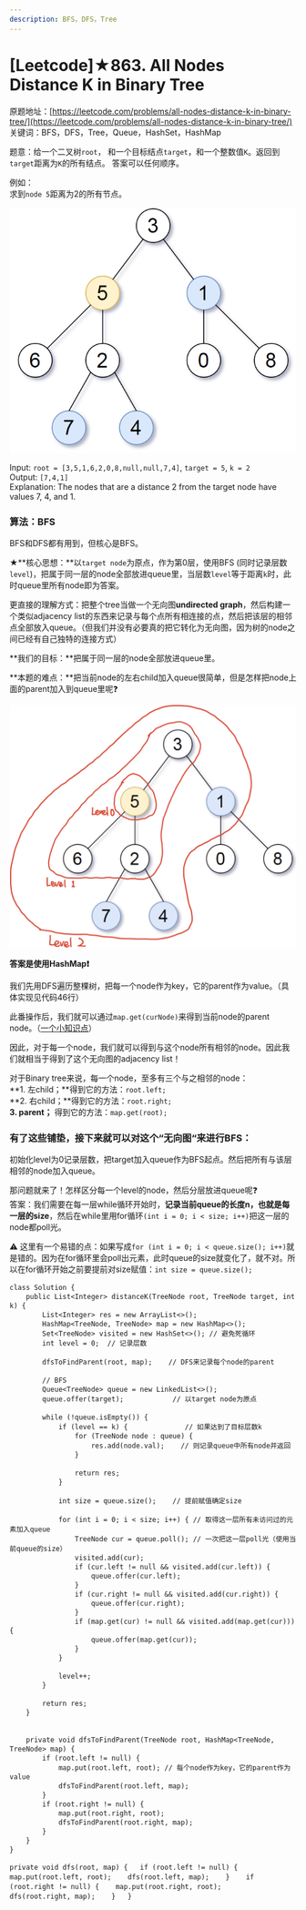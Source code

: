 ```yaml
---
description: BFS，DFS，Tree
---
```


# \[Leetcode\]★863. All Nodes Distance K in Binary Tree

原题地址：[https://leetcode.com/problems/all-nodes-distance-k-in-binary-tree/](https://leetcode.com/problems/all-nodes-distance-k-in-binary-tree/) 关键词：BFS，DFS，Tree，Queue，HashSet，HashMap

题意：给一个二叉树`root`， 和一个目标结点`target`，和一个整数值`K`。返回到`target`距离为`K`的所有结点。 答案可以任何顺序。

例如：  
求到`node 5`距离为2的所有节点。

![](../.gitbook/assets/sketch0.png)

Input: `root = [3,5,1,6,2,0,8,null,null,7,4]`, `target = 5`, `k = 2`  
Output: `[7,4,1]`  
Explanation: The nodes that are a distance 2 from the target node have values 7, 4, and 1.



### 算法：BFS

BFS和DFS都有用到，但核心是BFS。

★**核心思想：**以`target node`为原点，作为第0层，使用BFS \(同时记录层数`level`\)，把属于同一层的node全部放进queue里，当层数`level`等于距离`k`时，此时queue里所有node即为答案。

更直接的理解方式：把整个tree当做一个无向图**undirected graph**，然后构建一个类似adjacency list的东西来记录与每个点所有相连接的点，然后把该层的相邻点全部放入queue。（但我们并没有必要真的把它转化为无向图，因为树的node之间已经有自己独特的连接方式）



**我们的目标：**把属于同一层的node全部放进queue里。

**本题的难点：**把当前node的左右child加入queue很简单，但是怎样把node上面的parent加入到queue里呢❓

![](../.gitbook/assets/img_6442.jpg)

**答案是使用HashMap❗️**

我们先用DFS遍历整棵树，把每一个node作为key，它的parent作为value。（具体实现见代码46行）

 此番操作后，我们就可以通过`map.get(curNode)`来得到当前node的parent node。（[一个小知识点](https://bhnigw.gitbook.io/-1/shu-ju-jie-gou-map#ru-guo-ba-treenode-jia-ru-hashmap)）

因此，对于每一个node，我们就可以得到与这个node所有相邻的node。因此我们就相当于得到了这个无向图的adjacency list！

  
对于Binary tree来说，每一个node，至多有三个与之相邻的node：  
    **1. 左child；**得到它的方法：`root.left;`  
    **2. 右child；**得到它的方法：`root.right;`  
    **3. parent；** 得到它的方法：`map.get(root);`

###  有了这些铺垫，接下来就可以对这个“无向图“来进行BFS：

初始化level为0记录层数，把target加入queue作为BFS起点。然后把所有与该层相邻的node加入queue。

那问题就来了！怎样区分每一个level的node，然后分层放进queue呢❓  
答案：我们需要在每一层while循环开始时，**记录当前queue的长度n，也就是每一层的size**，然后在while里用for循环`(int i = 0; i < size; i++)`把这一层的node都poll光。

⚠️  这里有一个易错的点：如果写成`for (int i = 0; i < queue.size(); i++)`就是错的。因为在for循环里会poll出元素，此时queue的size就变化了，就不对。所以在for循环开始之前要提前对size赋值：`int size = queue.size();`



```text
class Solution {
    public List<Integer> distanceK(TreeNode root, TreeNode target, int k) {
        List<Integer> res = new ArrayList<>();
        HashMap<TreeNode, TreeNode> map = new HashMap<>();
        Set<TreeNode> visited = new HashSet<>(); // 避免死循环
        int level = 0;  // 记录层数
               
        dfsToFindParent(root, map);    // DFS来记录每个node的parent
        
        // BFS
        Queue<TreeNode> queue = new LinkedList<>();
        queue.offer(target);            // 以target node为原点
        
        while (!queue.isEmpty()) {
            if (level == k) {              // 如果达到了目标层数k
                for (TreeNode node : queue) { 
                    res.add(node.val);    // 则记录queue中所有node并返回
                }
                
                return res;
            }
            
            int size = queue.size();    // 提前赋值确定size
            
            for (int i = 0; i < size; i++) { // 取得这一层所有未访问过的元素加入queue
                TreeNode cur = queue.poll(); // 一次把这一层poll光（使用当前queue的size）
                visited.add(cur);
                if (cur.left != null && visited.add(cur.left)) {
                    queue.offer(cur.left); 
                }
                if (cur.right != null && visited.add(cur.right)) {
                    queue.offer(cur.right);
                }  
                if (map.get(cur) != null && visited.add(map.get(cur))) {
                    queue.offer(map.get(cur));
                }
            }
            
            level++;
        }
        
        return res;
    }
    
    
    private void dfsToFindParent(TreeNode root, HashMap<TreeNode, TreeNode> map) {
        if (root.left != null) {
            map.put(root.left, root); // 每个node作为key，它的parent作为value
            dfsToFindParent(root.left, map);
        }
        if (root.right != null) {
            map.put(root.right, root);
            dfsToFindParent(root.right, map);
        }
    }
}
```





`private void dfs(root, map) {  
    if (root.left != null) {   
        map.put(root.left, root);   
        dfs(root.left, map);   
    }   
    if (root.right != null) {   
        map.put(root.right, root);   
        dfs(root.right, map);   
    }  
}`







